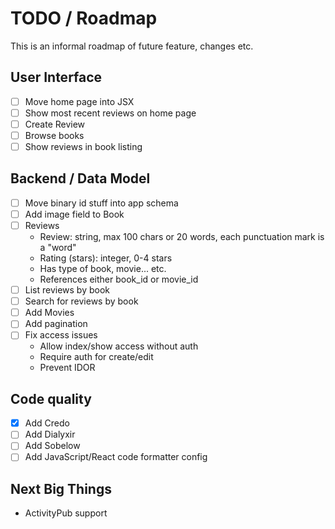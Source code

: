 # TODO / Roadmap

This is an informal roadmap of future feature, changes etc.

## User Interface
  - [ ] Move home page into JSX
  - [ ] Show most recent reviews on home page
  - [ ] Create Review
  - [ ] Browse books
  - [ ] Show reviews in book listing

## Backend / Data Model
  - [ ] Move binary id stuff into app schema
  - [ ] Add image field to Book
  - [ ] Reviews
    - Review: string, max 100 chars or 20 words, each punctuation mark is a "word"
    - Rating (stars): integer, 0-4 stars
    - Has type of book, movie... etc.
    - References either book_id or movie_id
  - [ ] List reviews by book
  - [ ] Search for reviews by book
  - [ ] Add Movies
  - [ ] Add pagination
  - [ ] Fix access issues
    - Allow index/show access without auth
    - Require auth for create/edit
    - Prevent IDOR

## Code quality
  - [X] Add Credo
  - [ ] Add Dialyxir
  - [ ] Add Sobelow
  - [ ] Add JavaScript/React code formatter config

## Next Big Things
* ActivityPub support
